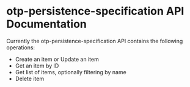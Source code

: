 # otp-persistence-specification API Documentation

Currently the otp-persistence-specification API contains the following operations:
* Create an item or Update an item
* Get an item by ID
* Get list of items, optionally filtering by name
* Delete item
